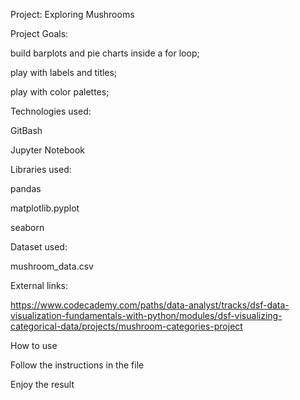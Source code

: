 Project: Exploring Mushrooms

Project Goals:

 build barplots and pie charts inside a for loop;
 
 play with labels and titles;

 play with color palettes;

Technologies used:

GitBash

Jupyter Notebook

Libraries used:

pandas

matplotlib.pyplot

seaborn

Dataset used:

mushroom_data.csv

External links:

https://www.codecademy.com/paths/data-analyst/tracks/dsf-data-visualization-fundamentals-with-python/modules/dsf-visualizing-categorical-data/projects/mushroom-categories-project

How to use

Follow the instructions in the file

Enjoy the result
